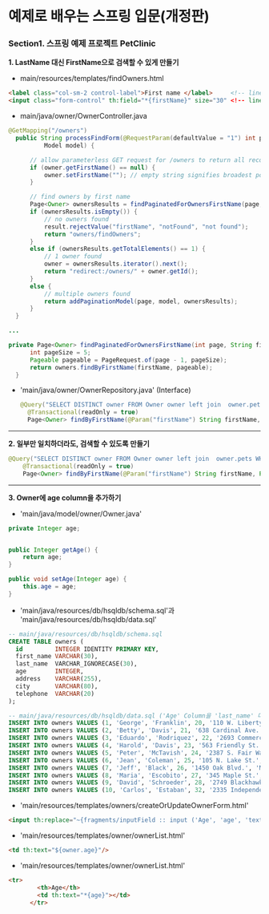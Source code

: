 예제로 배우는 스프링 입문(개정판)
===========================================

### Section1. 스프링 예제 프로젝트 PetClinic
**1. LastName 대신 FirstName으로 검색할 수 있게 만들기**
  - main/resources/templates/findOwners.html
  ```HTML
  <label class="col-sm-2 control-label">First name </label>     <!-- line 12 -->
  <input class="form-control" th:field="*{firstName}" size="30" <!-- line 14 --> 
  ```

  - main/java/owner/OwnerController.java
  ```java
  @GetMapping("/owners")
	public String processFindForm(@RequestParam(defaultValue = "1") int page, Owner owner, BindingResult result,
			Model model) {

		// allow parameterless GET request for /owners to return all records
		if (owner.getFirstName() == null) {
			owner.setFirstName(""); // empty string signifies broadest possible search
		}

		// find owners by first name
		Page<Owner> ownersResults = findPaginatedForOwnersFirstName(page, owner.getFirstName());
		if (ownersResults.isEmpty()) {
			// no owners found
			result.rejectValue("firstName", "notFound", "not found");
			return "owners/findOwners";
		}
		else if (ownersResults.getTotalElements() == 1) {
			// 1 owner found
			owner = ownersResults.iterator().next();
			return "redirect:/owners/" + owner.getId();
		}
		else {
			// multiple owners found
			return addPaginationModel(page, model, ownersResults);
		}
	}

  ...

  private Page<Owner> findPaginatedForOwnersFirstName(int page, String firstName) {
		int pageSize = 5;
		Pageable pageable = PageRequest.of(page - 1, pageSize);
		return owners.findByFirstName(firstName, pageable);
	}
  ```

- 'main/java/owner/OwnerRepository.java' (Interface)
  ```Java
  @Query("SELECT DISTINCT owner FROM Owner owner left join  owner.pets WHERE owner.firstName LIKE :firstName% ")
	@Transactional(readOnly = true)
	Page<Owner> findByFirstName(@Param("firstName") String firstName, Pageable pageable);
  ```

---
**2. 일부만 일치하더라도, 검색할 수 있도록 만들기**
```Java
@Query("SELECT DISTINCT owner FROM Owner owner left join  owner.pets WHERE owner.firstName LIKE %:firstName% ")
	@Transactional(readOnly = true)
	Page<Owner> findByFirstName(@Param("firstName") String firstName, Pageable pageable);
```
---
**3. Owner에 age column을 추가하기**

- 'main/java/model/owner/Owner.java'
```Java
private Integer age;


public Integer getAge() {
	return age;
}

public void setAge(Integer age) {
	this.age = age;
}
```

- 'main/java/resources/db/hsqldb/schema.sql'과 'main/java/resources/db/hsqldb/data.sql'
```SQL
-- main/java/resources/db/hsqldb/schema.sql
CREATE TABLE owners (
  id         INTEGER IDENTITY PRIMARY KEY,
  first_name VARCHAR(30),
  last_name  VARCHAR_IGNORECASE(30),
  age        INTEGER,
  address    VARCHAR(255),
  city       VARCHAR(80),
  telephone  VARCHAR(20)
);

-- main/java/resources/db/hsqldb/data.sql ('Age' Column을 'last_name' 다음에 추가)
INSERT INTO owners VALUES (1, 'George', 'Franklin', 20, '110 W. Liberty St.', 'Madison', '6085551023');
INSERT INTO owners VALUES (2, 'Betty', 'Davis', 21, '638 Cardinal Ave.', 'Sun Prairie', '6085551749');
INSERT INTO owners VALUES (3, 'Eduardo', 'Rodriquez', 22, '2693 Commerce St.', 'McFarland', '6085558763');
INSERT INTO owners VALUES (4, 'Harold', 'Davis', 23, '563 Friendly St.', 'Windsor', '6085553198');
INSERT INTO owners VALUES (5, 'Peter', 'McTavish', 24, '2387 S. Fair Way', 'Madison', '6085552765');
INSERT INTO owners VALUES (6, 'Jean', 'Coleman', 25, '105 N. Lake St.', 'Monona', '6085552654');
INSERT INTO owners VALUES (7, 'Jeff', 'Black', 26, '1450 Oak Blvd.', 'Monona', '6085555387');
INSERT INTO owners VALUES (8, 'Maria', 'Escobito', 27, '345 Maple St.', 'Madison', '6085557683');
INSERT INTO owners VALUES (9, 'David', 'Schroeder', 28, '2749 Blackhawk Trail', 'Madison', '6085559435');
INSERT INTO owners VALUES (10, 'Carlos', 'Estaban', 32, '2335 Independence La.', 'Waunakee', '6085555487');
```

- 'main/resources/templates/owners/createOrUpdateOwnerForm.html'
```HTML
<input th:replace="~{fragments/inputField :: input ('Age', 'age', 'text')}" />
```

- 'main/resources/templates/owner/ownerList.html'
```HTML
<td th:text="${owner.age}"/>
```

- 'main/resources/templates/owner/ownerList.html'
```HTML
<tr>
        <th>Age</th>
        <td th:text="*{age}"></td>
      </tr>
```
